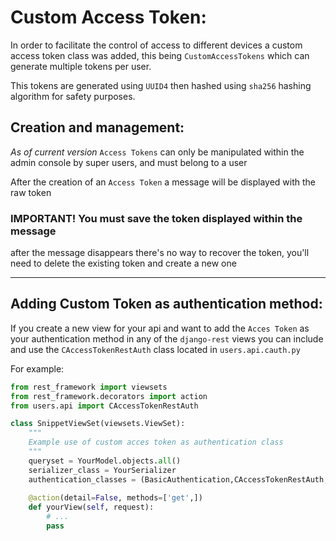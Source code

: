 # Custom Access Token:
In order to facilitate the control of access to different devices a custom 
access token class was added, this being `CustomAccessTokens` which can 
generate multiple tokens per user.

This tokens are generated using `UUID4` then hashed using `sha256` hashing algorithm 
for safety purposes.

## Creation and management:
*As of current version* `Access Tokens` can only be manipulated within the admin 
console by super users, and must belong to a user

After the creation of an `Access Token` a message will be displayed with the raw token 
### **IMPORTANT! You must save the token displayed within the message**
after the message disappears there's no way to recover the token, you'll need to delete 
the existing token and create a new one

----
## Adding Custom Token as authentication method:
If you create a new view for your api and want to add the `Acces Token` as your authentication 
method in any of the `django-rest` views you can include and use the `CAccessTokenRestAuth` 
class located in `users.api.cauth.py`

For example:
```python
from rest_framework import viewsets
from rest_framework.decorators import action
from users.api import CAccessTokenRestAuth

class SnippetViewSet(viewsets.ViewSet):
    """
    Example use of custom acces token as authentication class
    """
    queryset = YourModel.objects.all()
    serializer_class = YourSerializer
    authentication_classes = (BasicAuthentication,CAccessTokenRestAuth, )
    
    @action(detail=False, methods=['get',])
    def yourView(self, request):
        # ...
        pass
```
